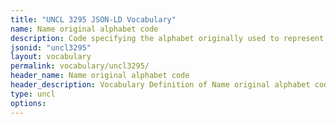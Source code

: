```yaml
---
title: "UNCL 3295 JSON-LD Vocabulary"
name: Name original alphabet code
description: Code specifying the alphabet originally used to represent a name.
jsonid: "uncl3295"
layout: vocabulary
permalink: vocabulary/uncl3295/
header_name: Name original alphabet code
header_description: Vocabulary Definition of Name original alphabet code semantics in HTML format. JSON-LD format is available at [uncl3295.jsonld](https://edi3.org/vocabulary/uncl3295.jsonld)
type: uncl
options:
---
```

